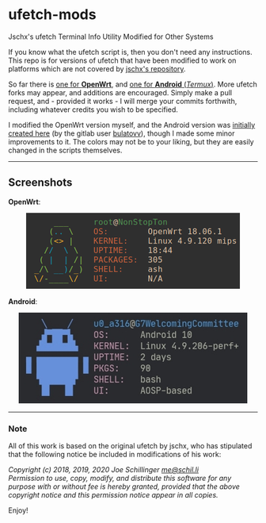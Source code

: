 # ufetch-mods
Jschx's ufetch Terminal Info Utility Modified for Other Systems
  
If you know what the ufetch script is, then you don't need any instructions. This repo is for versions of ufetch that have been modified to work on platforms which are not covered by [jschx's repository](https://gitlab.com/jschx/ufetch).
  
So far there is [one for **OpenWrt**](https://github.com/bongochong/ufetch-mods/blob/main/ufetch-owrt.sh), and [one for **Android** (*Termux*)](https://github.com/bongochong/ufetch-mods/blob/main/ufetch-termux.sh). More ufetch forks may appear, and additions are encouraged. Simply make a pull request, and - provided it works - I will merge your commits forthwith, including whatever credits you wish to be specified.
  
I modified the OpenWrt version myself, and the Android version was [initially created here](https://gitlab.com/jschx/ufetch/-/merge_requests/65) (by the gitlab user [bulatovv](https://gitlab.com/bulatovv/ufetch)), though I made some minor improvements to it. The colors may not be to your liking, but they are easily changed in the scripts themselves.

---

## Screenshots  
**OpenWrt**: <p align="center"><img src="https://raw.githubusercontent.com/bongochong/ufetch-mods/main/screenshots/ss-owrt.png" alt="OpenWrt"></p>
  
**Android**: <p align="center"><img src="https://raw.githubusercontent.com/bongochong/ufetch-mods/main/screenshots/ss-termux.jpg" alt="Android"></p>

---

### Note  
All of this work is based on the original ufetch by jschx, who has stipulated that the following notice be included in modifications of his work:  

*Copyright (c) 2018, 2019, 2020 Joe Schillinger <me@schil.li>*  
*Permission to use, copy, modify, and distribute this software for any
purpose with or without fee is hereby granted, provided that the above
copyright notice and this permission notice appear in all copies.*
  
Enjoy!
